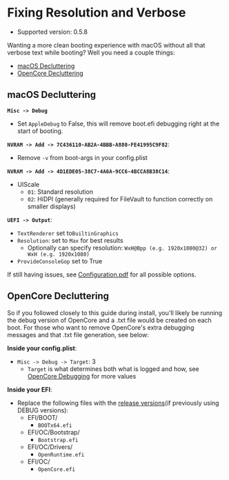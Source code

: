 # Fixing Resolution and Verbose

* Supported version: 0.5.8

Wanting a more clean booting experience with macOS without all that verbose text while booting? Well you need a couple things:

* [macOS Decluttering](#macos-decluttering)
* [OpenCore Decluttering](#opencore-decluttering)

## macOS Decluttering 

**`Misc -> Debug`**

* Set `AppleDebug` to False, this will remove boot.efi debugging right at the start of booting.

**`NVRAM -> Add -> 7C436110-AB2A-4BBB-A880-FE41995C9F82`**:

* Remove `-v` from boot-args in your config.plist

**`NVRAM -> Add -> 4D1EDE05-38C7-4A6A-9CC6-4BCCA8B38C14`**:

* UIScale
  * `01`: Standard resolution
  * `02`: HiDPI (generally required for FileVault to function correctly on smaller displays)

**`UEFI -> Output`**:

* `TextRenderer` set to`BuiltinGraphics`
* `Resolution`: set to `Max` for best results
  * Optionally can specify resolution: `WxH@Bpp (e.g. 1920x1080@32) or WxH (e.g. 1920x1080)`
* `ProvideConsoleGop` set to True

If still having issues, see [Configuration.pdf](https://github.com/acidanthera/OpenCorePkg/blob/master/Docs/Configuration.pdf) for all possible options.

## OpenCore Decluttering

So if you followed closely to this guide during install, you'll likely be running the debug version of OpenCore and a .txt file would be created on each boot. For those who want to remove OpenCore's extra debugging messages and that .txt file generation, see below:

**Inside your config.plist**:

* `Misc -> Debug -> Target`: 3
  * `Target` is what determines both what is logged and how, see [OpenCore Debugging](/troubleshooting/debug.md) for more values
  
**Inside your EFI**:

* Replace the following files with the [release versions](https://github.com/acidanthera/OpenCorePkg/releases)(if previously using DEBUG versions):
  * EFI/BOOT/
    * `BOOTx64.efi`
  * EFI/OC/Bootstrap/
    * `Bootstrap.efi`
  * EFI/OC/Drivers/
    * `OpenRuntime.efi`
  * EFI/OC/
    * `OpenCore.efi`
